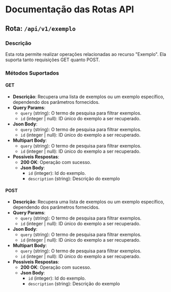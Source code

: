 # Documentação das Rotas API

## Rota: `/api/v1/exemplo`

### Descrição

Esta rota permite realizar operações relacionadas ao recurso "Exemplo". Ela suporta tanto requisições GET quanto POST.

### Métodos Suportados

#### GET

- **Descrição**: Recupera uma lista de exemplos ou um exemplo específico, dependendo dos parâmetros fornecidos.
- **Query Params**:
    - `query` (string): O termo de pesquisa para filtrar exemplos.
    - `id` (integer | null): ID único do exemplo a ser recuperado.
- **Json Body**:
    - `query` (string): O termo de pesquisa para filtrar exemplos.
    - `id` (integer | null): ID único do exemplo a ser recuperado.
- **Multipart Body**:
    - `query` (string): O termo de pesquisa para filtrar exemplos.
    - `id` (integer | null): ID único do exemplo a ser recuperado.
- **Possíveis Respostas**:
    - **200 OK**: Operação com sucesso.
    - **Json Body**:
        - `id` (integer): Id do exemplo.
        - `description` (string): Descrição do exemplo

#### POST

- **Descrição**: Recupera uma lista de exemplos ou um exemplo específico, dependendo dos parâmetros fornecidos.
- **Query Params**:
    - `query` (string): O termo de pesquisa para filtrar exemplos.
    - `id` (integer | null): ID único do exemplo a ser recuperado.
- **Json Body**:
    - `query` (string): O termo de pesquisa para filtrar exemplos.
    - `id` (integer | null): ID único do exemplo a ser recuperado.
- **Multipart Body**:
    - `query` (string): O termo de pesquisa para filtrar exemplos.
    - `id` (integer | null): ID único do exemplo a ser recuperado.
- **Possíveis Respostas**:
    - **200 OK**: Operação com sucesso.
    - **Json Body**:
        - `id` (integer): Id do exemplo.
        - `description` (string): Descrição do exemplo
